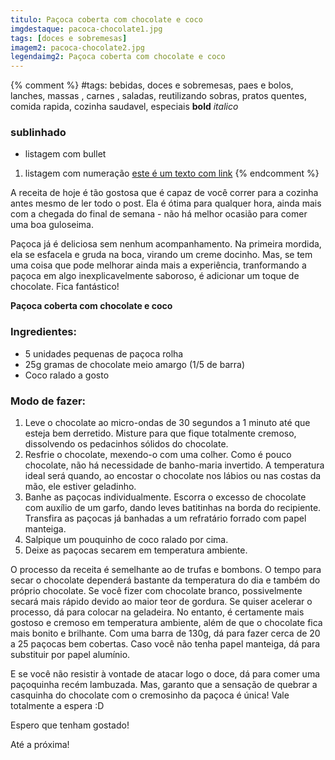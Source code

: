 ```yaml
---
titulo: Paçoca coberta com chocolate e coco
imgdestaque: pacoca-chocolate1.jpg
tags: [doces e sobremesas]
imagem2: pacoca-chocolate2.jpg
legendaimg2: Paçoca coberta com chocolate e coco
---
```

{% comment %}
#tags: bebidas, doces e sobremesas, paes e bolos, lanches, massas , carnes , saladas, reutilizando sobras, pratos quentes, comida rapida, cozinha saudavel, especiais
**bold**
*italico*
### sublinhado
* listagem com bullet
1. listagem com numeração
[este é um texto com link](https://www.enderecodolink.com)
{% endcomment %}

A receita de hoje é tão gostosa que é capaz de você correr para a cozinha antes mesmo de ler todo o post. Ela é ótima para qualquer hora, ainda mais com a chegada do final de semana - não há melhor ocasião para comer uma boa guloseima.

Paçoca já é deliciosa sem nenhum acompanhamento. Na primeira mordida, ela se esfacela e gruda na boca, virando um creme docinho. Mas, se tem uma coisa que pode melhorar ainda mais a experiência, tranformando a paçoca em algo inexplicavelmente saboroso, é adicionar um toque de chocolate. Fica fantástico! 

**Paçoca coberta com chocolate e coco**

### Ingredientes:

* 5 unidades pequenas de paçoca rolha 
* 25g gramas de chocolate meio amargo (1/5 de barra)
* Coco ralado a gosto

### Modo de fazer:

1. Leve o chocolate ao micro-ondas de 30 segundos a 1 minuto até que esteja bem derretido. Misture para que fique totalmente cremoso, dissolvendo os pedacinhos sólidos do chocolate.
2. Resfrie o chocolate, mexendo-o com uma colher. Como é pouco chocolate, não há necessidade de banho-maria invertido. A temperatura ideal será quando, ao encostar o chocolate nos lábios ou nas costas da mão, ele estiver geladinho. 
3. Banhe as paçocas individualmente. Escorra o excesso de chocolate com auxílio de um garfo, dando leves batitinhas na borda do recipiente. Transfira as paçocas já banhadas a um refratário forrado com papel manteiga. 
4. Salpique um pouquinho de coco ralado por cima.
5. Deixe as paçocas secarem em temperatura ambiente. 

O processo da receita é semelhante ao de trufas e bombons. O tempo para secar o chocolate dependerá bastante da temperatura do dia e também do próprio chocolate. Se você fizer com chocolate branco, possivelmente secará mais rápido devido ao maior teor de gordura. Se quiser acelerar o processo, dá para colocar na geladeira. No entanto, é certamente mais gostoso e cremoso em temperatura ambiente, além de que o chocolate fica mais bonito e brilhante. Com uma barra de 130g, dá para fazer cerca de 20 a 25 paçocas bem cobertas. Caso você não tenha papel manteiga, dá para substituir por papel alumínio. 

E se você não resistir à vontade de atacar logo o doce, dá para comer uma paçoquinha recém lambuzada. Mas, garanto que a sensação de quebrar a casquinha do chocolate com o cremosinho da paçoca é única! Vale totalmente a espera :D

Espero que tenham gostado!

Até a próxima!